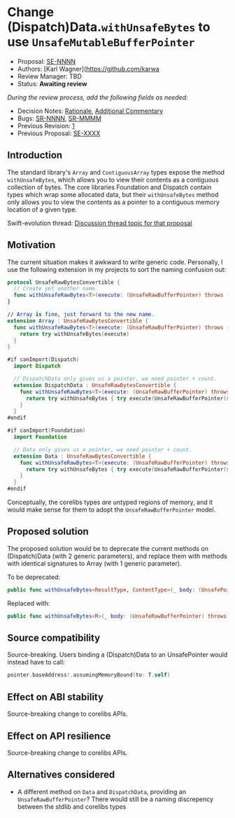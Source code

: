# Change (Dispatch)Data.`withUnsafeBytes` to use `UnsafeMutableBufferPointer`

* Proposal: [SE-NNNN](NNNN-filename.md)
* Authors: [Karl Wagner](https://github.com/karwa
* Review Manager: TBD
* Status: **Awaiting review**

*During the review process, add the following fields as needed:*

* Decision Notes: [Rationale](https://lists.swift.org/pipermail/swift-evolution/), [Additional Commentary](https://lists.swift.org/pipermail/swift-evolution/)
* Bugs: [SR-NNNN](https://bugs.swift.org/browse/SR-NNNN), [SR-MMMM](https://bugs.swift.org/browse/SR-MMMM)
* Previous Revision: [1](https://github.com/apple/swift-evolution/blob/...commit-ID.../proposals/NNNN-filename.md)
* Previous Proposal: [SE-XXXX](XXXX-filename.md)

## Introduction

The standard library's `Array` and `ContiguousArray` types expose the method `withUnsafeBytes`, which allows you to view their contents as a contiguous collection of bytes. The core libraries Foundation and Dispatch contain types which wrap some allocated data, but their `withUnsafeBytes` method only allows you to view the contents as a pointer to a contiguous memory location of a given type.

Swift-evolution thread: [Discussion thread topic for that proposal](https://lists.swift.org/pipermail/swift-evolution/)

## Motivation

The current situation makes it awkward to write generic code. Personally, I use the following extension in my projects to sort the naming confusion out:

```swift
protocol UnsafeRawBytesConvertible {
  // Create yet another name.
  func withUnsafeRawBytes<T>(execute: (UnsafeRawBufferPointer) throws -> T) rethrows -> T
}

// Array is fine, just forward to the new name.
extension Array : UnsafeRawBytesConvertible {
  func withUnsafeRawBytes<T>(execute: (UnsafeRawBufferPointer) throws -> T) rethrows -> T {
    return try withUnsafeBytes(execute)
  }
}

#if canImport(Dispatch)
  import Dispatch

  // DispatchData only gives us a pointer, we need pointer + count.
  extension DispatchData : UnsafeRawBytesConvertible {
    func withUnsafeRawBytes<T>(execute: (UnsafeRawBufferPointer) throws -> T) rethrows -> T {
      return try withUnsafeBytes { try execute(UnsafeRawBufferPointer(start: $0, count: count)) }
    }
  }
#endif

#if canImport(Foundation)
  import Foundation

  // Data only gives us a pointer, we need pointer + count.
  extension Data : UnsafeRawBytesConvertible {
    func withUnsafeRawBytes<T>(execute: (UnsafeRawBufferPointer) throws -> T) rethrows -> T {
      return try withUnsafeBytes { try execute(UnsafeRawBufferPointer(start: $0, count: count)) }
    }
  }
#endif
```

Conceptually, the corelibs types _are_ untyped regions of memory, and it would make sense for them to adopt the `UnsafeRawBufferPointer` model.

## Proposed solution

The proposed solution would be to deprecate the current methods on (Dispatch)Data (with 2 generic parameters), and replace them with methods with identical signatures to Array (with 1 generic parameter).

To be deprecated:
```swift
public func withUnsafeBytes<ResultType, ContentType>(_ body: (UnsafePointer<ContentType>) throws -> ResultType) rethrows -> ResultType
```

Replaced with:
```swift
public func withUnsafeBytes<R>(_ body: (UnsafeRawBufferPointer) throws -> R) rethrows -> R
```

## Source compatibility

Source-breaking. Users binding a (Dispatch)Data to an UnsafePointer<T> would instead have to call:
```swift
pointer.baseAddress!.assumingMemoryBound(to: T.self)
```

## Effect on ABI stability

Source-breaking change to corelibs APIs.

## Effect on API resilience

Source-breaking change to corelibs APIs.

## Alternatives considered

- A different method on `Data` and `DispatchData`, providing an `UnsafeRawBufferPointer`? There would still be a naming discrepency between the stdlib and corelibs types
